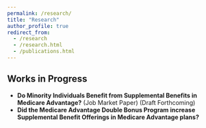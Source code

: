 ```yaml
---
permalink: /research/
title: "Research"
author_profile: true
redirect_from: 
  - /research
  - /research.html
  - /publications.html
---
```

 
## Works in Progress
- **Do Minority Individuals Benefit from Supplemental Benefits in Medicare Advantage?** (Job Market Paper)
  (Draft Forthcoming)
- **Did the Medicare Advantage Double Bonus Program increase Supplemental Benefit Offerings in Medicare Advantage plans?**